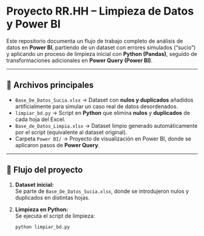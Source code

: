 # Proyecto RR.HH – Limpieza de Datos y Power BI

Este repositorio documenta un flujo de trabajo completo de análisis de datos en **Power BI**, partiendo de un dataset con errores simulados (“sucio”) y aplicando un proceso de limpieza inicial con **Python (Pandas)**, seguido de transformaciones adicionales en **Power Query (Power BI)**.

---

## 📂 Archivos principales
- `Base_De_Datos_Sucia.xlsx` → Dataset con **nulos y duplicados** añadidos artificialmente para simular un caso real de datos desordenados.
- `limpiar_bd.py` → Script en **Python** que elimina **nulos** y **duplicados** de cada hoja del Excel.
- `Base_de_Datos_Limpia.xlsx` → Dataset limpio generado automáticamente por el script (equivalente al dataset original).
- Carpeta `Power BI/` → Proyecto de visualización en Power BI, donde se aplicaron pasos de **Power Query**.

---

## 🔄 Flujo del proyecto
1. **Dataset inicial:**  
   Se parte de `Base_De_Datos_Sucia.xlsx`, donde se introdujeron nulos y duplicados en distintas hojas.

2. **Limpieza en Python:**  
   Se ejecuta el script de limpieza:
   ```bash
   python limpiar_bd.py
